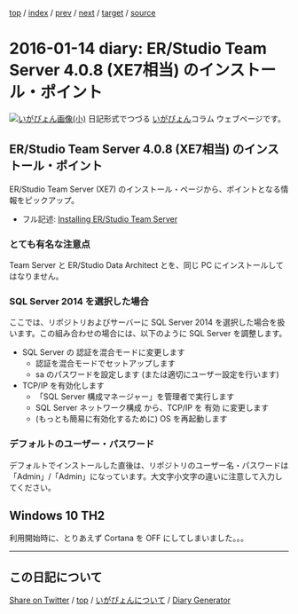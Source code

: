 [top](../index.html) 
 / [index](index.html) 
 / [prev](ig160112.html) 
 / [next](ig160115.html) 
 / [target](https://igapyon.github.io/diary/2016/ig160114.html) 
 / [source](https://github.com/igapyon/diary/blob/gh-pages/2016/ig160114.src.md) 

2016-01-14 diary: ER/Studio Team Server 4.0.8 (XE7相当) のインストール・ポイント
=====================================================================================================
[![いがぴょん画像(小)](https://igapyon.github.io/diary/images/iga200306s.jpg "いがぴょん")](https://igapyon.github.io/diary/memo/memoigapyon.html) 日記形式でつづる [いがぴょん](https://igapyon.github.io/diary/memo/memoigapyon.html)コラム ウェブページです。

## ER/Studio Team Server 4.0.8 (XE7相当) のインストール・ポイント

ER/Studio Team Server (XE7) のインストール・ページから、ポイントとなる情報をピックアップ。

* フル記述: [Installing ER/Studio Team Server](http://docwiki.embarcadero.com/TeamServer/ERStudio/XE7/en/Installing_ER/Studio_Team_Server)



### とても有名な注意点

Team Server と ER/Studio Data Architect とを、同じ PC にインストールしてはなりません。


### SQL Server 2014 を選択した場合

ここでは、リポジトリおよびサーバーに SQL Server 2014 を選択した場合を扱います。この組み合わせの場合には、以下のように SQL Server を調整します。


* SQL Server の 認証を混合モードに変更します
  * 認証を混合モードでセットアップします
  * sa のパスワードを設定します (または適切にユーザー設定を行います)
* TCP/IP を有効化します
  * 「SQL Server 構成マネージャー」を管理者で実行します
  * SQL Server ネットワーク構成 から、TCP/IP を 有効 に変更します
  * (もっとも簡易に有効化するために) OS を再起動します



### デフォルトのユーザー・パスワード

デフォルトでインストールした直後は、リポジトリのユーザー名・パスワードは 「Admin」/「Admin」になっています。大文字小文字の違いに注意して入力してください。


## Windows 10 TH2

利用開始時に、とりあえず Cortana を OFF にしてしまいました。。。


----------------------------------------------------------------------------------------------------

## この日記について

[Share on Twitter](https://twitter.com/intent/tweet?hashtags=igapyon%2Cdiary%2C%E3%81%84%E3%81%8C%E3%81%B4%E3%82%87%E3%82%93&text=ER%2FStudio+Team+Server+4.0.8+%28XE7%E7%9B%B8%E5%BD%93%29+%E3%81%AE%E3%82%A4%E3%83%B3%E3%82%B9%E3%83%88%E3%83%BC%E3%83%AB%E3%83%BB%E3%83%9D%E3%82%A4%E3%83%B3%E3%83%88&url=https%3A%2F%2Figapyon.github.io%2Fdiary%2F2016%2Fig160114.html) / [top](../index.html) / [いがぴょんについて](https://igapyon.github.io/diary/memo/memoigapyon.html) / [Diary Generator](https://github.com/igapyon/igapyonv3)
